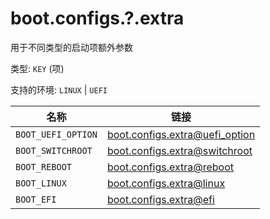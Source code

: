 # boot.configs.?.extra

用于不同类型的启动项额外参数

类型: `KEY` (项)

支持的环境: `LINUX` | `UEFI`


| 名称               | 链接                                                                |
|--------------------|---------------------------------------------------------------------|
| `BOOT_UEFI_OPTION` | [boot.configs.extra@uefi_option](boot.configs.extra.uefi_option.md) |
| `BOOT_SWITCHROOT`  | [boot.configs.extra@switchroot](boot.configs.extra.switchroot.md)   |
| `BOOT_REBOOT`      | [boot.configs.extra@reboot](boot.configs.extra.reboot.md)           |
| `BOOT_LINUX`       | [boot.configs.extra@linux](boot.configs.extra.linux.md)             |
| `BOOT_EFI`         | [boot.configs.extra@efi](boot.configs.extra.efi.md)                 |
